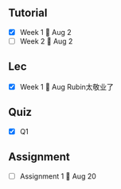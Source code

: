 ## Tutorial
- [x]  Week 1 🚮 Aug 2
- [ ] Week 2 🚮 Aug 2

## Lec
- [x] Week 1 🚮 Aug  Rubin太敬业了

## Quiz
- [x] Q1

## Assignment
- [ ] Assignment 1 🚮 Aug 20